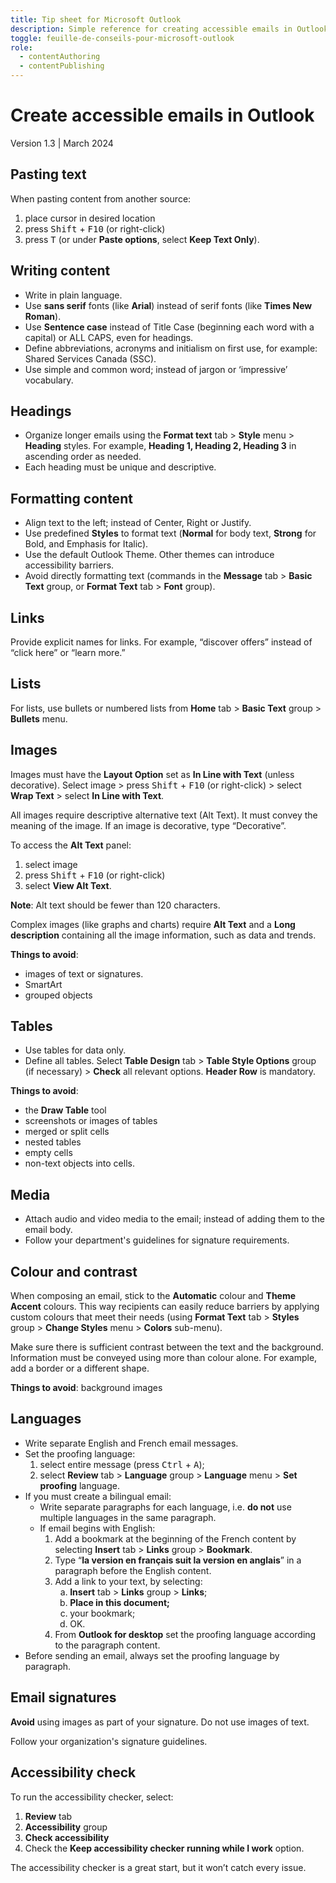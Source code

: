 ```yaml
---
title: Tip sheet for Microsoft Outlook
description: Simple reference for creating accessible emails in Outlook.
toggle: feuille-de-conseils-pour-microsoft-outlook
role:
  - contentAuthoring
  - contentPublishing
---
```


# Create accessible emails in Outlook
Version 1.3 | March 2024

## Pasting text
When pasting content from another source:
1.	place cursor in desired location
2.	press <kbd>Shift</kbd> + <kbd>F10</kbd> (or right-click)
3.	press <kbd>T</kbd> (or under **Paste options**, select **Keep Text Only**).

## Writing content
-	Write in plain language.
-	Use **sans serif** fonts (like **Arial**) instead of serif fonts (like **Times New Roman**).
-	Use **Sentence case** instead of Title Case (beginning each word with a capital) or ALL CAPS, even for headings.
-	Define abbreviations, acronyms and initialism on first use, for example: Shared Services Canada (SSC).
-	Use simple and common word; instead of jargon or ‘impressive’ vocabulary.


## Headings
- Organize longer emails using the **Format text** tab > **Style** menu > **Heading** styles. For example, **Heading 1, Heading 2, Heading 3** in ascending order as needed.
- Each heading must be unique and descriptive.


## Formatting content
- Align text to the left; instead of Center, Right or Justify.
- Use predefined **Styles** to format text (**Normal** for body text, **Strong** for Bold, and Emphasis for Italic).
- Use the default Outlook Theme. Other themes can introduce accessibility barriers.
- Avoid directly formatting text (commands in the **Message** tab > **Basic Text** group, or **Format Text** tab > **Font** group).

## Links
Provide explicit names for links. For example, “discover offers” instead of “click here” or “learn more.”

## Lists
For lists, use bullets or numbered lists from **Home** tab > **Basic Text** group > **Bullets** menu.

## Images
Images must have the **Layout Option** set as **In Line with Text** (unless decorative). Select image > press <kbd>Shift</kbd> + <kbd>F10</kbd> (or right-click) > select **Wrap Text** > select **In Line with Text**.

All images require descriptive alternative text (Alt Text). It must convey the meaning of the image. If an image is decorative, type “Decorative”.

To access the **Alt Text** panel:
1.	select image
2.	press <kbd>Shift</kbd> + <kbd>F10</kbd> (or right-click)
3.	select **View Alt Text**.

**Note**: Alt text should be fewer than 120 characters.

Complex images (like graphs and charts) require **Alt Text** and a **Long description** containing all the image information, such as data and trends.

**Things to avoid**:
- images of text or signatures.
- SmartArt
- grouped objects

## Tables
- Use tables for data only.
- Define all tables. Select **Table Design** tab > **Table Style Options** group (if necessary) > **Check** all relevant options. **Header Row** is mandatory.

**Things to avoid**:
- the **Draw Table** tool
- screenshots or images of tables
- merged or split cells
- nested tables
- empty cells
- non-text objects into cells.

## Media
- Attach audio and video media to the email; instead of adding them to the email body.
- Follow your department's guidelines for signature requirements.

## Colour and contrast
When composing an email, stick to the **Automatic** colour and **Theme Accent** colours. This way recipients can easily reduce barriers by applying custom colours that meet their needs (using **Format Text** tab > **Styles** group > **Change Styles** menu > **Colors** sub-menu).

Make sure there is sufficient contrast between the text and the background.
Information must be conveyed using more than colour alone. For example, add a border or a different shape.

**Things to avoid**:
background images

## Languages
- Write separate English and French email messages.
- Set the proofing language:
  1.	select entire message (press <kbd>Ctrl</kbd> + <kbd>A</kbd>);
  2.	select **Review** tab > **Language** group > **Language** menu > **Set proofing** language.
- If you must create a bilingual email:
  -	Write separate paragraphs for each language, i.e. **do not** use multiple languages in the same paragraph.
  -	If email begins with English:
    1.	Add a bookmark at the beginning of the French content by selecting **Insert** tab > **Links** group > **Bookmark**.
    2.	Type “**la version en français suit la version en anglais**” in a paragraph before the English content.
    3.	Add a link to your  text, by selecting:
        <ol type="a">
          <li><strong>Insert</strong> tab > <strong>Links</strong> group > <strong>Links</strong>;</li>
          <li><strong>Place in this document;</strong></li>
          <li>your bookmark;</li>
          <li>OK.</li>
        </ol>
    4.	From **Outlook for desktop** set the proofing language according to the paragraph content.
- Before sending an email, always set the proofing language by paragraph.

## Email signatures
**Avoid** using images as part of your signature. Do not use images of text.

Follow your organization's signature guidelines.

## Accessibility check
To run the accessibility checker, select:
1.	**Review** tab
2.	**Accessibility** group
3.	**Check accessibility**
4.	Check the **Keep accessibility checker running while I work** option.

The accessibility checker is a great start, but it won’t catch every issue.
